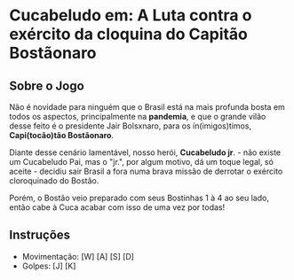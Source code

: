 # Cucabeludo em: A Luta contra o exército da cloquina do Capitão Bostãonaro

## Sobre o Jogo

Não é novidade para ninguém que o Brasil está na mais profunda bosta em todos os aspectos, principalmente na **pandemia**, e que o grande vilão desse feito é o presidente Jair Bolsxnaro, para os ín(imigos)timos, **Capi(tocão)tão Bostãonaro**.

Diante desse cenário lamentável, nosso herói, **Cucabeludo jr**. - não existe um Cucabeludo Pai, mas o "jr.", por algum motivo, dá um toque legal, só aceite - decidiu sair Brasil a fora numa brava missão de derrotar o exército cloroquinado do Bostão. 

Porém, o Bostão veio  preparado com seus Bostinhas 1 à 4 ao seu lado, então cabe à Cuca acabar com isso de uma vez por todas!     

## Instruções

- Movimentação: [W] [A] [S] [D]
- Golpes: [J] [K]

